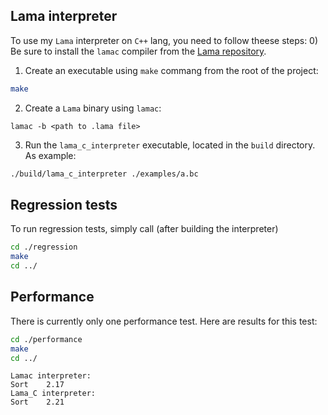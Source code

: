 ## Lama interpreter

To use my `Lama` interpreter on `C++` lang, you need to follow theese steps:
0) Be sure to install the `lamac` compiler from the [Lama repository](https://github.com/PLTools/Lama). 
1) Create an executable using `make` commang from the root of the project:
```bash
make
```
2) Create a `Lama` binary using `lamac`:
```
lamac -b <path to .lama file>
```
3) Run the `lama_c_interpreter` executable, located in the `build` directory. As example:
```bash
./build/lama_c_interpreter ./examples/a.bc
```

## Regression tests

To run regression tests, simply call (after building the interpreter)
```bash
cd ./regression
make
cd ../
```

## Performance

There is currently only one performance test. Here are results for this test:
```bash
cd ./performance
make
cd ../
```

```
Lamac interpreter:
Sort	2.17
Lama_C interpreter:
Sort	2.21
```
